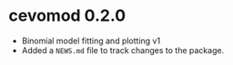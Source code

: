 # cevomod 0.2.0

* Binomial model fitting and plotting v1
* Added a `NEWS.md` file to track changes to the package.
